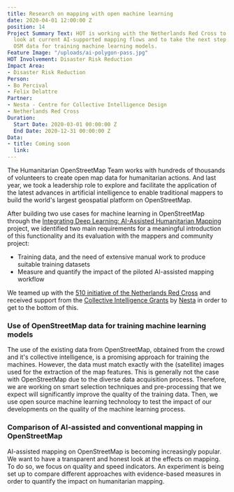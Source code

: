 ```yaml
---
title: Research on mapping with open machine learning
date: 2020-04-01 12:00:00 Z
position: 14
Project Summary Text: HOT is working with the Netherlands Red Cross to have an evidence-based
  look at current AI-supported mapping flows and to take the next step towards using
  OSM data for training machine learning models.
Feature Image: "/uploads/ai-polygon-pass.jpg"
HOT Involvement: Disaster Risk Reduction
Impact Area:
- Disaster Risk Reduction
Person:
- Bo Percival
- Felix Delattre
Partner:
- Nesta - Centre for Collective Intelligence Design
- Netherlands Red Cross
Duration:
  Start Date: 2020-03-01 00:00:00 Z
  End Date: 2020-12-31 00:00:00 Z
Data:
- title: Coming soon
  link: 
---
```


The Humanitarian OpenStreetMap Team works with hundreds of thousands of volunteers to create open map data for humanitarian actions. And last year, we took a leadership role to explore and facilitate the application of the latest advances in artificial intelligence to enable traditional mappers to build the world's largest geospatial platform on OpenStreetMap.

After building two use cases for machine learning in OpenStreetMap through the [Integrating Deep Learning: AI-Assisted Humanitarian Mapping](https://www.hotosm.org/projects/ai-assisted-humanitarian-mapping/) project, we identified two main requirements for a meaningful introduction of this functionality and its evaluation with the mappers and community project:

* Training data, and the need of extensive manual work to produce suitable training datasets
* Measure and quantify the impact of the piloted AI-assisted mapping workflow

We teamed up with the [510 initiative of the Netherlands Red Cross](https://www.510.global/) and received support from the [Collective Intelligence Grants](https://www.nesta.org.uk/project/collective-intelligence-grants/) by [Nesta](https://www.nesta.org.uk/) in order to get to the bottom of this.


### Use of OpenStreetMap data for training machine learning models

The use of the existing data from OpenStreetMap, obtained from the crowd and it's collective intelligence, is a promising approach for training the machines. However, the data must match exactly with the (satellite) images used for the extraction of the map features. This is generally not the case with OpenStreetMap due to the diverse data acquisition process. Therefore, we are working on smart selection techniques and pre-processing that we expect will significantly improve the quality of the training data. Then, we use open source machine learning technoloqy to test the impact of our developments on the quality of the machine learning process.

### Comparison of AI-assisted and conventional mapping in OpenStreetMap

AI-assisted mapping on OpenStreetMap is becoming increasingly popular. We want to have a transparent and honest look at the effects on mapping. To do so, we focus on quality and speed indicators. An experiment is being set up to compare different approaches with evidence-based measures in order to quantify the impact on humanitarian mapping.

